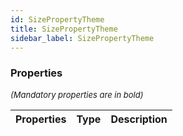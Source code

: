 ```yaml
---
id: SizePropertyTheme
title: SizePropertyTheme
sidebar_label: SizePropertyTheme
---
```




### Properties

<font size="2"><i>(Mandatory properties are in bold)</i></font>

| Properties | Type | Description |
| --------- | ---- | ----------- |
